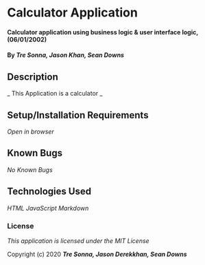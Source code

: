 # Calculator Application

#### Calculator application using business logic & user interface logic, (06/01/2002)
#### By _**Tre Sonna, Jason Khan, Sean Downs**_

## Description

_ This Application is a calculator  _

## Setup/Installation Requirements

_Open in browser_

## Known Bugs

_No Known Bugs_

## Technologies Used

_HTML_
_JavaScript_
_Markdown_

### License

*This application is licensed under the MIT License*

Copyright (c) 2020 **_Tre Sonna, Jason Derekkhan, Sean Downs_**